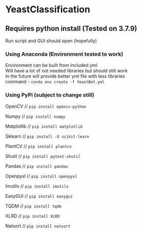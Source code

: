 # YeastClassification
## Requires python install (Tested on 3.7.9)
Run script and GUI should open (hopefully)
### Using Anaconda (Environment tested to work)
Environment can be built from included yml\
Will have a lot of not needed libraries but should still work\
In the future will provide better yml file with less libraries\
command - ```conda env create -f YeastBot.yml```
### Using PyPi (subject to change still)
OpenCV // ```pip install opencv-python```

Numpy // ```pip install numpy```

Matplotlib // ```pip install matplotlib```

Sklearn // ```pip install -U scikit-learn```

PlantCV // ```pip install plantcv```

Shutil // ```pip install pytest-shutil```

Pandas // ```pip install pandas```

Openpyxl // ```pip install openpyxl```

Imutils // ```pip install imutils```

EasyGUI // ```pip install easygui```

TQDM // ```pip install tqdm```

XLRD // ```pip install XLRD```

Natsort // ```pip install natsort```

